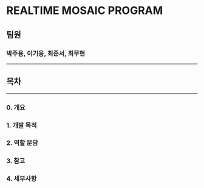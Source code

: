 REALTIME MOSAIC PROGRAM
===

## 팀원

### 박주용, 이기웅, 최준서, 최무현

---
## 목차

---
### 0. 개요


### 1. 개발 목적


### 2. 역할 분담


### 3. 참고


### 4. 세부사항

